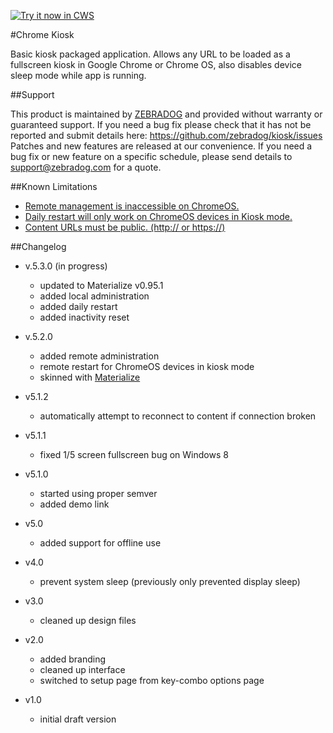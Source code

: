 <a target="_blank" href="https://chrome.google.com/webstore/detail/kiosk/afhcomalholahplbjhnmahkoekoijban">![Try it now in CWS](https://raw.github.com/GoogleChrome/chrome-app-samples/master/tryitnowbutton.png "Click here to install this application from the Chrome Web Store")</a>

#Chrome Kiosk

Basic kiosk packaged application. Allows any URL to be loaded as a fullscreen kiosk in Google Chrome or Chrome OS, also disables device sleep mode while app is running.

##Support

This product is maintained by [ZEBRADOG](http://www.zebradog.com) and provided without warranty or guaranteed  support. If you need a bug fix please check that it has not be reported and submit details here: https://github.com/zebradog/kiosk/issues Patches and new features are released at our convenience. If you need a bug fix or new feature on a specific schedule, please send details to support@zebradog.com for a quote. 

##Known Limitations

- [Remote management is inaccessible on ChromeOS.](https://github.com/zebradog/kiosk/issues/14)
- [Daily restart will only work on ChromeOS devices in Kiosk mode.](https://developer.chrome.com/extensions/runtime#method-restart)
- [Content URLs must be public. (http:// or https://)](https://github.com/zebradog/kiosk/issues/9)

##Changelog
- v.5.3.0 (in progress)
    - updated to Materialize v0.95.1
    - added local administration
    - added daily restart
    - added inactivity reset

- v.5.2.0
	- added remote administration 
	- remote restart for ChromeOS devices in kiosk mode
	- skinned with [Materialize](http://materializecss.com/)

- v5.1.2
	- automatically attempt to reconnect to content if connection broken

- v5.1.1
	- fixed 1/5 screen fullscreen bug on Windows 8

- v5.1.0
	- started using proper semver 
	- added demo link

- v5.0
	- added support for offline use
	
- v4.0
	- prevent system sleep	(previously only prevented display sleep)
	
- v3.0
	- cleaned up design files
	
- v2.0
	- added branding
	- cleaned up interface
	- switched to setup page from key-combo options page
	
- v1.0
	- initial draft version

